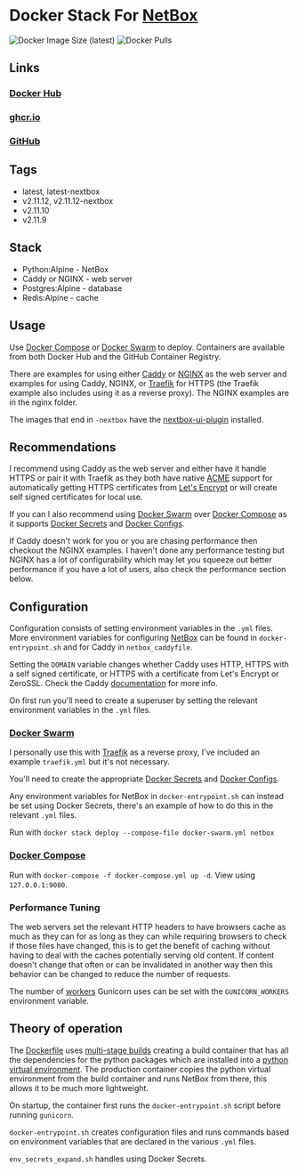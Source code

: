 # Docker Stack For [NetBox](https://github.com/netbox-community/netbox)

![Docker Image Size (latest)](https://img.shields.io/docker/image-size/zeigren/netbox/latest)
![Docker Pulls](https://img.shields.io/docker/pulls/zeigren/netbox)

## Links

### [Docker Hub](https://hub.docker.com/r/zeigren/netbox)

### [ghcr.io](https://ghcr.io/zeigren/netbox_docker)

### [GitHub](https://github.com/Zeigren/netbox_docker)

## Tags

- latest, latest-nextbox
- v2.11.12, v2.11.12-nextbox
- v2.11.10
- v2.11.9

## Stack

- Python:Alpine - NetBox
- Caddy or NGINX - web server
- Postgres:Alpine - database
- Redis:Alpine - cache

## Usage

Use [Docker Compose](https://docs.docker.com/compose/) or [Docker Swarm](https://docs.docker.com/engine/swarm/) to deploy. Containers are available from both Docker Hub and the GitHub Container Registry.

There are examples for using either [Caddy](https://caddyserver.com/) or [NGINX](https://www.nginx.com/) as the web server and examples for using Caddy, NGINX, or [Traefik](https://traefik.io/traefik/) for HTTPS (the Traefik example also includes using it as a reverse proxy). The NGINX examples are in the nginx folder.

The images that end in `-nextbox` have the [nextbox-ui-plugin](https://github.com/iDebugAll/nextbox-ui-plugin) installed.

## Recommendations

I recommend using Caddy as the web server and either have it handle HTTPS or pair it with Traefik as they both have native [ACME](https://en.wikipedia.org/wiki/Automated_Certificate_Management_Environment) support for automatically getting HTTPS certificates from [Let's Encrypt](https://letsencrypt.org/) or will create self signed certificates for local use.

If you can I also recommend using [Docker Swarm](https://docs.docker.com/engine/swarm/) over [Docker Compose](https://docs.docker.com/compose/) as it supports [Docker Secrets](https://docs.docker.com/engine/swarm/secrets/) and [Docker Configs](https://docs.docker.com/engine/swarm/configs/).

If Caddy doesn't work for you or you are chasing performance then checkout the NGINX examples. I haven't done any performance testing but NGINX has a lot of configurability which may let you squeeze out better performance if you have a lot of users, also check the performance section below.

## Configuration

Configuration consists of setting environment variables in the `.yml` files. More environment variables for configuring [NetBox](https://netbox.readthedocs.io/en/stable/configuration/) can be found in `docker-entrypoint.sh` and for Caddy in `netbox_caddyfile`.

Setting the `DOMAIN` variable changes whether Caddy uses HTTP, HTTPS with a self signed certificate, or HTTPS with a certificate from Let's Encrypt or ZeroSSL. Check the Caddy [documentation](https://caddyserver.com/docs/automatic-https) for more info.

On first run you'll need to create a superuser by setting the relevant environment variables in the `.yml` files.

### [Docker Swarm](https://docs.docker.com/engine/swarm/)

I personally use this with [Traefik](https://traefik.io/) as a reverse proxy, I've included an example `traefik.yml` but it's not necessary.

You'll need to create the appropriate [Docker Secrets](https://docs.docker.com/engine/swarm/secrets/) and [Docker Configs](https://docs.docker.com/engine/swarm/configs/).

Any environment variables for NetBox in `docker-entrypoint.sh` can instead be set using Docker Secrets, there's an example of how to do this in the relevant `.yml` files.

Run with `docker stack deploy --compose-file docker-swarm.yml netbox`

### [Docker Compose](https://docs.docker.com/compose/)

Run with `docker-compose -f docker-compose.yml up -d`. View using `127.0.0.1:9080`.

### Performance Tuning

The web servers set the relevant HTTP headers to have browsers cache as much as they can for as long as they can while requiring browsers to check if those files have changed, this is to get the benefit of caching without having to deal with the caches potentially serving old content. If content doesn't change that often or can be invalidated in another way then this behavior can be changed to reduce the number of requests.

The number of [workers](https://docs.gunicorn.org/en/stable/settings.html#workers) Gunicorn uses can be set with the `GUNICORN_WORKERS` environment variable.

## Theory of operation

The [Dockerfile](https://docs.docker.com/engine/reference/builder/) uses [multi-stage builds](https://docs.docker.com/develop/develop-images/multistage-build/) creating a build container that has all the dependencies for the python packages which are installed into a [python virtual environment](https://docs.python.org/3/tutorial/venv.html). The production container copies the python virtual environment from the build container and runs NetBox from there, this allows it to be much more lightweight.

On startup, the container first runs the `docker-entrypoint.sh` script before running `gunicorn`.

`docker-entrypoint.sh` creates configuration files and runs commands based on environment variables that are declared in the various `.yml` files.

`env_secrets_expand.sh` handles using Docker Secrets.
